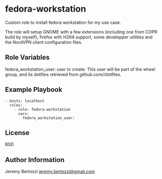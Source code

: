 # fedora-workstation

Custom role to install fedora workstation for my use case.

The role will setup GNOME with a few extensions (including one from COPR build by myself), firefox with H264 support, some developper utilities and the NordVPN client configuration files.

## Role Variables

fedora_workstation_user: user to create. This user will be part of the wheel group, and its dotfiles retrieved from github.com/<user>/dotfiles.


## Example Playbook

```
- hosts: localhost
  roles:
    - role: fedora-workstation
      vars:
        fedora_workstation_user:
```

## License

BSD

## Author Information

Jeremy Bertozzi <jeremy.bertozzi@gmail.com>
